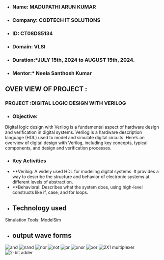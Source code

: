 - ### Name: MADUPATHI ARUN KUMAR
- ### Company:  CODTECH IT SOLUTIONS
- ### ID:  CT08DS5134
- ### Domain: VLSI
- ### Duration:*JULY 15th, 2024 to AUGUST 15th, 2024.
- ### Mentor:* Neela Santhosh Kumar
## OVER VIEW OF PROJECT :
### PROJECT :DIGITAL LOGIC DESIGN WITH VERILOG
- ### Objective:
Digital logic design with Verilog is a fundamental aspect of hardware design and verification in digital systems.
Verilog is a hardware description language (HDL) used to model and simulate digital circuits.
Here’s an overview of digital design with Verilog, including key concepts, typical components, and design and verification processes.
- ### Key Activities
- **Verilog: A widely used HDL for modeling digital systems. It provides a way to describe the structure and behavior of electronic systems at different levels of abstraction.
- **Behavioral: Describes what the system does, using high-level constructs like if, case, and for loops.
- ## Technology used
 Simulation Tools: ModelSim
 - ## output wave forms
 ![and](https://github.com/user-attachments/assets/d8c3a08f-e40f-46e0-a3e8-a7d47a09cd4b)
![nand](https://github.com/user-attachments/assets/1af7b7dc-0fa9-4635-b837-3f48d54aa68b)
![nor](https://github.com/user-attachments/assets/103666db-f776-4a68-bddb-d71b7e742a3b)
![not](https://github.com/user-attachments/assets/085bbe7f-a0f5-47aa-9079-4ec6de86e5ba)
![or](https://github.com/user-attachments/assets/e3332999-5050-4509-94a6-9b7c1fb7d093)
![xnor](https://github.com/user-attachments/assets/f6f191b9-537d-4fd7-be4d-a97efdec8264)
![xor](https://github.com/user-attachments/assets/662701ba-d053-4dc0-906c-a82da7f94e52)
![2X1 multiplexer](https://github.com/user-attachments/assets/04fc6bfe-4d05-46d4-97bc-0e391d0d7378)
![2-bit adder](https://github.com/user-attachments/assets/406e97c9-da2c-4e84-acde-feaf23f0e716)
